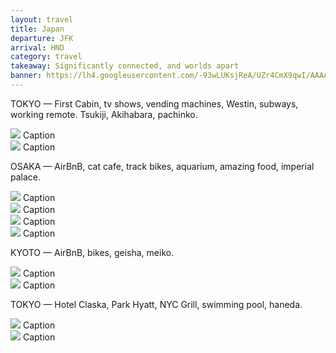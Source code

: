 ```yaml
---
layout: travel
title: Japan
departure: JFK
arrival: HND
category: travel
takeaway: Significantly connected, and worlds apart
banner: https://lh4.googleusercontent.com/-93wLUKsjReA/UZr4CmX9qwI/AAAAAAAAToc/n2pTdoq5WR0/w538-h717-no/487CC234-147B-43A9-84E1-3A7F420CB1AE.JPG
---
```


TOKYO — First Cabin, tv shows, vending machines, Westin, subways, working remote. Tsukiji, Akihabara, pachinko.

<div class="image-caption">
  <img src="http://distilleryimage3.s3.amazonaws.com/388cd9e2c0ed11e2b30622000a9f15f0_7.jpg"/>
  <span class="caption">Caption</span>
</div>

<div class="image-caption">
  <img src="http://distilleryimage3.s3.amazonaws.com/b8f9ee2ac13911e2aa3022000a9e2931_7.jpg"/>
  <span class="caption">Caption</span>
</div>

OSAKA — AirBnB, cat cafe, track bikes, aquarium, amazing food, imperial palace.

<div class="image-caption">
  <img src="http://distilleryimage7.s3.amazonaws.com/94a934a4c39111e2babb22000a1e868c_7.jpg"/>
  <span class="caption">Caption</span>
</div>

<div class="image-caption">
  <img src="http://distilleryimage0.s3.amazonaws.com/624885aac4e011e2854522000a1f9e45_7.jpg"/>
  <span class="caption">Caption</span>
</div>

<div class="image-caption">
  <img src="http://distilleryimage0.s3.amazonaws.com/c7ba1cd0c4c411e2b47222000a1f9e47_7.jpg"/>
  <span class="caption">Caption</span>
</div>

<div class="image-caption">
  <img src="http://distilleryimage5.s3.amazonaws.com/df1a4eb8c52811e2a38422000a1f96a9_7.jpg"/>
  <span class="caption">Caption</span>
</div>

KYOTO — AirBnB, bikes, geisha, meiko.

<div class="image-caption">
  <img src="http://distilleryimage8.s3.amazonaws.com/e7f48a9cc6c911e2ade822000a1fa7aa_7.jpg"/>
  <span class="caption">Caption</span>
</div>

<div class="image-caption">
  <img src="http://distilleryimage11.s3.amazonaws.com/9a7668b2c82711e2b53822000a1f96e6_7.jpg"/>
  <span class="caption">Caption</span>
</div>

TOKYO — Hotel Claska, Park Hyatt, NYC Grill, swimming pool, haneda.

<div class="image-caption">
  <img src="http://distilleryimage1.s3.amazonaws.com/7d3b5296c99c11e2873d22000aaa0773_7.jpg"/>
  <span class="caption">Caption</span>
</div>

<div class="image-caption">
  <img src="http://distilleryimage10.s3.amazonaws.com/1539a420ca3e11e2911522000a9e087e_7.jpg"/>
  <span class="caption">Caption</span>
</div>
